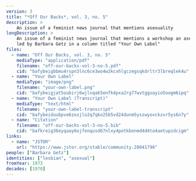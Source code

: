 ```yaml
---
version: 3
title: "*Off Our Backs*, vol. 3, no. 5"
description: >
    An issue of a feminist news journal that mentions asexuality
longDescription: >
    An issue of a feminist news journal that mentions a workshop an asexuality
    led by Barbara Getz in a column titled "Your Own Label"
files:
  - name: "Off Our Backs, vol. 3, no. 5"
    mediaType: "application/pdf"
    filename: "off-our-backs-vol-3-no-5.pdf"
    cid: "bafybeigbbmu4rspn3lnc6ce3wo4w2kcxhlgczegsqkdrltr3lbreqlek4u"
  - name: "Your Own Label"
    mediaType: "image/png"
    filename: "your-own-label.png"
    cid: "bafybeigjat5oubirj6wjlvqak5enfk4pxa2rg77wvtgguayio5oogm6ipq"
  - name: "Your Own Label (Transcript)"
    mediaType: "text/html"
    filename: "your-own-label-transcript"
    cid: "bafybeiduubpve6zozjlo2q7qko25b5vd24dunm5yszwyovckzvr5ys6n7y"
  - name: "Citation"
    filename: "off-our-backs-vol-3-no-5.bib"
    cid: "bafkreig36eyqaay6ojfenqusd67nlxy4potkbonmd4d4to4aetupzdcigm"
links:
  - name: "JSTOR"
    url: "https://www.jstor.org/stable/community.28041796"
people: ["Barbara Getz"]
identities: ["lesbian", "asexual"]
fromYear: 1973
decades: [1970]
---
```

